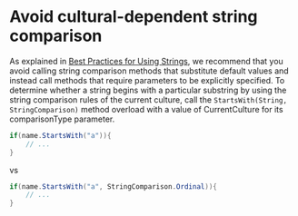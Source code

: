 # Avoid cultural-dependent string comparison

As explained in [Best Practices for Using Strings](https://learn.microsoft.com/en-us/dotnet/standard/base-types/best-practices-strings), we recommend that you avoid calling
string comparison methods that substitute default values and instead call methods that require parameters to be explicitly specified.
To determine whether a string begins with a particular substring by using the string comparison rules of the current culture, call
the `StartsWith(String, StringComparison)` method overload with a value of CurrentCulture for its comparisonType parameter.

```cs
if(name.StartsWith("a")){
    // ...
}
```

vs

```cs
if(name.StartsWith("a", StringComparison.Ordinal)){
    // ...
}
```